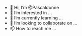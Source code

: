 - 👋 Hi, I’m @Pascaldonne
- 👀 I’m interested in ...
- 🌱 I’m currently learning ...
- 💞️ I’m looking to collaborate on ...
- 📫 How to reach me ...

<!---
Pascaldonne/Pascaldonne is a ✨ special ✨ repository because its `README.md` (this file) appears on your GitHub profile.
You can click the Preview link to take a look at your changes.
--->
